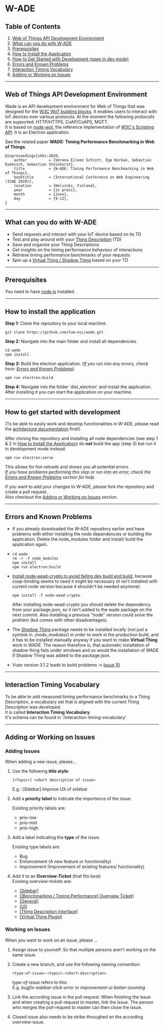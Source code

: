 # W-ADE
## Table of Contents  
1. [Web of Things API Development Environment](**W**eb-of-Things-**A**PI–**D**evelopment–**E**nvironment)    
2. [What can you do with W-ADE](#what-can-you-do-with-w-ade)  
3. [Prerequisites](#prerequisites)  
4. [How to Install the Application](#how-to-install-the-application)  
5. [How to Get Started with Development (open in dev mode)](#how-to-get-started-with-development)  
6. [Errors and Known Problems](#errors-and-known-problems)  
7. [Interaction Timing Vocabulary](#interaction-timing-vocabulary)  
8. [Adding or Working on Issues](#adding-or-working-on-issues)

---
## **W**eb of Things **A**PI **D**evelopment **E**nvironment

Wade is an API development environment for Web of Things that was designed for the [W3C WoT building blocks](https://w3c.github.io/wot-architecture/). 
It enables users to interact with IoT devices over various protocols. At the moment the following protocolls are supported: HTTP/HTTPS, CoAP/CoAPS, MQTT.  
It is based on [node-wot](https://www.npmjs.com/org/node-wot), the reference implementation of [W3C's Scripting API](https://w3c.github.io/wot-scripting-api/). 
It is an Electron application.

See the related paper **WADE: Timing Performance Benchmarking in Web of Things**.
```
@inproceedings{skks:2020,    
    author          = {Verena Eileen Schlott, Ege Korkan, Sebastian Kaebisch, Sebastian Steinhorst},
    title           = {W-ADE: Timing Performance Benchmarking in Web of Things},
    booktitle       = {International Conference on Web Engineering (ICWE 2020)},
    location        = {Helsinki, Finland},
    year            = {in press},
    month           = {June},
    day             = {9-12},
}
```
---
## What can you do with W-ADE

- Send requests and interact with your IoT device based on its TD
- Test and play around with your [Thing Description](https://w3c.github.io/wot-thing-description/) (TD)
- Save and organize your Thing Descriptions
- Get insights on the timing performance behaviour of interactions
- Retrieve timing performance benchmarks of your requests
- Spin up a [Virtual Thing / Shadow Thing](https://github.com/tum-esi/shadow-thing) based on your TD

---
## Prerequisites

You need to have [node.js](https://nodejs.org/en/) installed. 

---
## How to install the application

**Step 1:** Clone the repository to your local machine.

```
git clone https://github.com/tum-esi/wade.git
```

**Step 2:** Navigate into the main folder and install all dependencies.

```
cd wade
npm install 
```

**Step 3:** Build the electron application. (_If you run into any errors, check here: [Errors and Known Problems](#errors-and-known-problems)_)

```
npm run electron:build
```

**Step 4:** Navigate into the folder 'dist_electron' and install the application. After installing it you can start the application on your machine.

---
## How to get started with development

(To be able to easily work and develop functionalities in W-ADE, please read the [architecture documentation](https://github.com/tum-esi/wade/blob/master/docs/ARCHITECTURE.md) first!)

After cloning the repository and installing all node dependencies (see step 1 & 2 in [How to Install the Application](#how-to-install-the-application)) do **not** build the app (step 3) but run it in development mode instead:

```
npm run electron:serve
```
This allows for hot-reloads and shows you all potential errors.  
_If you have problems performing this step or run into an error, check the [Errors and Known Problems](#errors-and-known-problems) section for help._

If you want to add your changes to W-ADE, please fork the repository and create a pull request.  
Also checkout the [Adding or Working on Issues](#adding-or-working-on-issues) section.

---
## Errors and Known Problems

- If you already downloaded the W-ADE repository earlier and have problems with either installing the node dependencies or building the application. Delete the node_modules folder and install/ build the application again.

- 
  ```
  cd wade 
  rm -r -f node_modules
  npm install 
  npm run electron:build
  ```

- [Install node-aead-crypto to avoid failing dev build and build](https://github.com/tum-esi/wade/issues/9),
   because coap-binding seems to need it might be necessary (it isn't installed
   with current node version because it shouldn't be needed anymore):

  ```
  npm install -f node-aead-crypto
  ```

  After installing node-aead-crypto you should delete the dependency from your package.json, so it isn't added to the wade package on the next commit. Also installing a previous "node" version could solve the problem (but
  comes with other disadvantages).

- The [*Shadow Thing*](https://github.com/tum-esi/shadow-thing) package needs to be installed locally (not just a symlink in ./node_modules/) in order to work in the production build, and it has to be installed manually anyway if you want to make **Virtual Thing** work in WADE. The reason therefore is, that automatic installation of shadow thing fails under windows and so would the installation of WADE if Shadow Thing was added to the package.json.

- Vuex version 3.1.2 leads to build problems -> [Issue 10](https://github.com/tum-esi/wade/issues/10)

---
## Interaction Timing Vocabulary

To be able to add measured timing performance benchmarks to a Thing Description, a vocabulary set that is aligned with the current Thing Description was developed.   
It is called **Interaction Timing Vocabulary**.   
It's schema can be found in '/interaction-timing-vocabulary'.

---
## Adding or Working on Issues

### Adding Issues
When adding a new issue, please...
1) Use the following **title style**:

    ```
    [<Topic>] <short description of issue>
    ```
    E.g.: [Sidebar] Improve UX of sidebar

2) Add a **priority label** to indicate the importance of the issue.   

    Existing priority labels are: 
      - prio-low
      - prio-mid
      - prio-high.

3) Add a label indicating the **type** of the issue.   

    Existing type labels are: 
    - Bug
    - Enhancement (A new feature or functionality)
    - Improvement (Improvement of existing features/ functionality)

4) Add it to an **Overview-Ticket** (that fits best)  
    Existing overview-tickets are: 
    - [[Sidebar]](https://github.com/tum-esi/wade/issues/57)
    - [[[Benchmarking / Timing Performance] Overview Ticket]](https://github.com/tum-esi/wade/issues/61)
    - [[General]](https://github.com/tum-esi/wade/issues/56)
    - [[UI]](https://github.com/tum-esi/wade/issues/54)
    - [[Thing Description Interface]](https://github.com/tum-esi/wade/issues/52)
    - [[Virtual Thing Plugin]](https://github.com/tum-esi/wade/issues/51)


### Working on Issues

When you want to work on an issue, please ... 

1) Assign issue to yourself: So that multiple persons aren't working on the same issue.

2) Create a new branch, and use the following naming convention:   
    ```
    <type-of-issue>-<topic>-<short-description>
    ```
    _type-of-issue_ refers to this:   
    E.g. _bugfix-sidebar-click-error_ or _improvement-ui-better-zooming_

3) Link the according issue in the pull request: When finishing the issue and when creating a pull-request to master, link the issue. The person who merges the pull-request to master can then close the issue.

4) Closed issue also needs to be strike-throughed on the according overview-issue.
